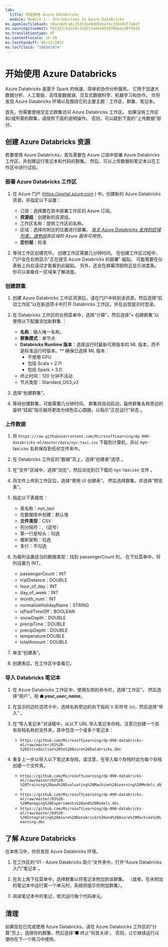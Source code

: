 ```yaml
---
lab:
  title: 开始使用 Azure Databricks
  module: Module 1 - Introduction to Azure Databricks
ms.openlocfilehash: 3dace63ca6c25357be8d092ba74c31b493f7abef
ms.sourcegitcommit: 5015d3cb2e5dc2e5b15ad64d92029b6acd0f9435
ms.translationtype: HT
ms.contentlocale: zh-CN
ms.lasthandoff: 06/22/2022
ms.locfileid: "146541474"
---
```

# <a name="getting-started-with-azure-databricks"></a>开始使用 Azure Databricks

Azure Databricks 是基于 Spark 的快速、简单和协作分析服务。 它用于加速大数据分析、人工智能、高性能数据湖、交互式数据科学、机器学习和协作。
你将发现 Azure Databricks 环境以及围绕它的主要主题：工作区、群集、笔记本。

首先，你需要使用交互式群集访问 Azure Databricks 工作区。 如果没有工作区和/或所需的群集，请按照下面的说明操作。 否则，可以跳到下面的“上传数据”部分。

## <a name="create-azure-databricks-resources"></a>创建 Azure Databricks 资源

若要使用 Azure Databricks，首先需要在 Azure 订阅中部署 Azure Databricks 工作区，并创建运行笔记本和代码的群集。 然后，可以上传数据和笔记本以在工作区中进行试验。

### <a name="deploy-an-azure-databricks-workspace"></a>部署 Azure Databricks 工作区

1. 在 Azure 门户 (https://portal.azure.com ) 中，创建新的 Azure Databricks 资源，并指定以下设置：
   - 订阅：选择要在其中部署工作区的 Azure 订阅。
   - **资源组**：创建新的资源组。
   - 工作区名称：提供工作区的名称。
   - 区域：选择你附近的位置进行部署。 *[有关 Azure Databricks 支持的区域列表，请参阅](https://azure.microsoft.com/regions/services/)各区域的 Azure 服务可用性*。
   - **定价层**：标准

1. 等待工作区创建完毕。 创建工作区需要几分钟时间。 在创建工作区过程中，门户会在右侧显示“正在提交 Azure Databricks 的部署”  磁贴。 可能需要在仪表板上向右滚动才能看到此磁贴。 另外，还会在屏幕顶部附近显示进度条。 你可以查看任一区域来了解进度。

### <a name="create-a-cluster"></a>创建群集

1. 创建 Azure Databricks 工作区资源后，请在门户中转到该资源，然后选择“启动工作区”以在新选项卡中打开 Databricks 工作区，并在出现提示时登录。

1. 在 Databricks 工作区的左侧菜单中，选择“计算”，然后选择“+ 创建群集”以使用以下配置添加新群集 ：
   - **名称**：输入唯一名称。
   - **群集模式**：单节点
   - **Databricks Runtime 版本**：选择运行时最新可用版本的 ML 版本，而不是标准运行时版本。** 确保已选择 ML 版本：
      - 不使用 GPU
      - 包括 Scala > 2.11
      - 包括 Spark > 3.0
   - 终止时间：120 分钟不活动
   - 节点类型：Standard_DS3_v2

2. 选择“创建群集”。

1. 等待创建群集，可能需要几分钟时间。 群集将自动启动，最终群集名称旁边的旋转“挂起”指示器将更改为绿色实心圆圈，以指示“正在运行”状态 。

### <a name="upload-data"></a>上传数据

1. 将 `https://raw.githubusercontent.com/MicrosoftLearning/dp-090-databricks-ml/master/data/nyc-taxi.csv` 下载到计算机，并以 nyc-taxi.csv 名称保存到任何文件夹中。

1. 在 Databricks 工作区的“数据”页上，选择“创建表”选项 。

1. 在“文件”区域中，选择“浏览”，然后浏览到已下载的 nyc-taxi.csv 文件  。

1. 将文件上传到工作区后，选择“使用 UI 创建表”。 然后选择群集，并选择“预览表”。

1. 指定以下表属性：

    - 表名称：nyc_taxi
    - 在数据库中创建：默认值
    - **文件类型**：CSV
    - 列分隔符：,（逗号）
    - 第一行是标头：勾选
    - 推断架构：勾选
    - 多行：不勾选

1. 为每列设置适当的数据类型：找到 passengerCount 列。 在下拉菜单中，将列设置为 INT。

    - passengerCount：INT
    - tripDistance：DOUBLE
    - hour_of_day：INT
    - day_of_week：INT
    - month_num：INT
    - normalizeHolidayName：STRING
    - isPaidTimeOff：BOOLEAN
    - snowDepth：DOUBLE
    - precipTime：DOUBLE
    - precipDepth：DOUBLE
    - temperature:DOUBLE
    - totalAmount：DOUBLE

1. 单击“创建表”。

1. 创建表后，在工作区中查看它。

### <a name="import-databricks-notebooks"></a>导入 Databricks 笔记本

1. 在 Azure Databricks 工作区中，使用左侧的命令栏，选择“工作区”。 然后选择“用户”，和 **&#9751; *your_user_name***。

1. 在显示的边栏选项卡中，选择名称旁边的向下指向 V 形符号 (v)，然后选择“导入” 。

1. 在“导入笔记本”对话框中，从以下 URL 导入笔记本存档，注意已创建一个具有存档名称的文件夹，其中包含一个或多个笔记本：
   - `https://github.com/MicrosoftLearning/dp-090-databricks-ml/raw/master/01%20-%20Introduction%20to%20Azure%20Databricks.dbc`

1. 重复上一步以导入以下笔记本存档，请注意，在导入每个存档时会为每个存档创建一个文件夹。

   - `https://github.com/MicrosoftLearning/dp-090-databricks-ml/raw/master/02%20-%20Training%20and%20Evaluating%20Machine%20Learning%20Models.dbc`
   - `https://github.com/MicrosoftLearning/dp-090-databricks-ml/raw/master/03%20-%20Managing%20Experiments%20and%20Models.dbc`
   - `https://github.com/MicrosoftLearning/dp-090-databricks-ml/raw/master/04%20-%20Integrating%20Azure%20Databricks%20and%20Azure%20Machine%20Learning.dbc`

## <a name="explore-azure-databricks"></a>了解 Azure Databricks

在本练习中，你将发现 Azure Databricks 环境。

1. 在工作区的“01 - Azure Databricks 简介”文件夹中，打开“Azure Databricks 入门”笔记本 。

1. 在左上角下拉菜单中，选择群集以将笔记本附加到该群集。 （或者，在未附加的笔记本中运行第一个单元时，系统将提示你附加群集）。

1. 阅读笔记本中的笔记，依次运行每个代码单元。

## <a name="clean-up"></a>清理

如果现在已完成使用 Azure Databricks，请在 Azure Databricks 工作区的“计算”页上，选择你的群集，然后选择“&#9632; 终止”将其关闭 。 否则，让它继续运行以便你在下一个练习中使用。

